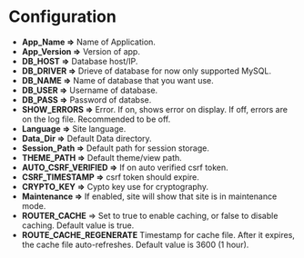 # Configuration

- **App_Name =>** Name of Application.
- **App_Version =>** Version of app.
- **DB_HOST =>** Database host/IP.
- **DB_DRIVER =>** Drieve of database for now only supported MySQL.
- **DB_NAME =>** Name of database that you want use.
- **DB_USER =>** Username of database.
- **DB_PASS =>** Password of databse.
- **SHOW_ERRORS =>** Error. If on, shows error on display. If off, errors are on the log file. Recommended to be off.
- **Language =>** Site language.
- **Data_Dir =>** Default Data directory.
- **Session_Path =>** Default path for session storage.
- **THEME_PATH =>** Default theme/view path.
- **AUTO_CSRF_VERIFIED =>** If on auto verified csrf token.
- **CSRF_TIMESTAMP =>** csrf token should expire.
- **CRYPTO_KEY =>** Cypto key use for cryptography.
- **Maintenance =>** If enabled, site will show that site is in maintenance mode.
- **ROUTER_CACHE** => Set to true to enable caching, or false to disable caching. Default value is true.
- **ROUTE_CACHE_REGENERATE** Timestamp for cache file. After it expires, the cache file auto-refreshes. Default value is 3600 (1 hour).
